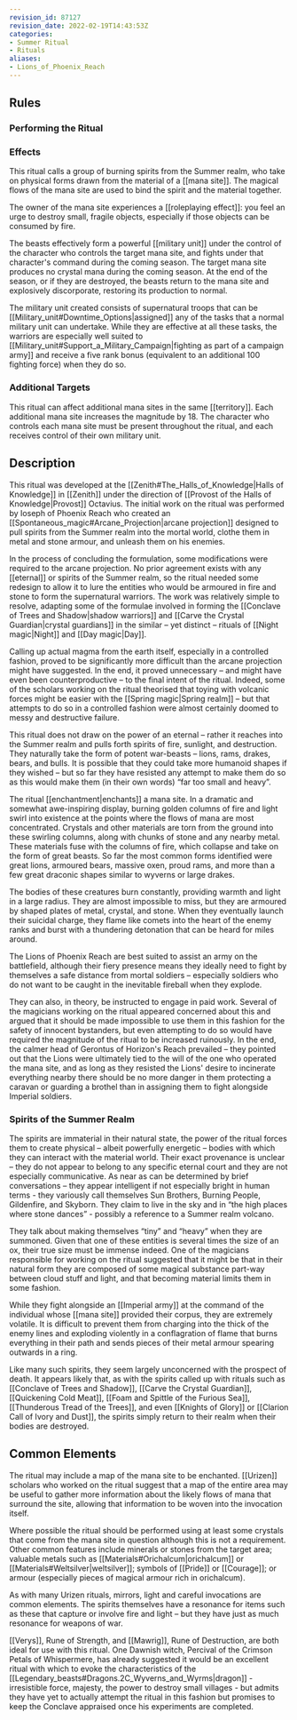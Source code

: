 ```yaml
---
revision_id: 87127
revision_date: 2022-02-19T14:43:53Z
categories:
- Summer Ritual
- Rituals
aliases:
- Lions_of_Phoenix_Reach
---
```


## Rules

### Performing the Ritual
 



### Effects
This ritual calls a group of burning spirits from the Summer realm, who take on physical forms drawn from the material of a [[mana site]]. The magical flows of the mana site are used to bind the spirit and the material together.

The owner of the mana site experiences a [[roleplaying effect]]: you feel an urge to destroy small, fragile objects, especially if those objects can be consumed by fire.

The beasts effectively form a powerful [[military unit]] under the control of the character who controls the target mana site, and fights under that character's command during the coming season. The target mana site produces no crystal mana during the coming season. At the end of the season, or if they are destroyed, the beasts return to the mana site and explosively discorporate, restoring its production to normal. 

The military unit created consists of supernatural troops that can be [[Military_unit#Downtime_Options|assigned]] any of the tasks that a normal military unit can undertake. While they are effective at all these tasks, the warriors are especially well suited to [[Military_unit#Support_a_Military_Campaign|fighting as part of a campaign army]] and receive a five rank bonus (equivalent to an additional 100 fighting force) when they do so. 



### Additional Targets
This ritual can affect additional mana sites in the same [[territory]]. Each additional mana site increases the magnitude by 18. The character who controls each mana site must be present throughout the ritual, and each receives control of their own military unit.

## Description
This ritual was developed at the [[Zenith#The_Halls_of_Knowledge|Halls of Knowledge]] in [[Zenith]] under the direction of [[Provost of the Halls of Knowledge|Provost]] Octavius. The initial work on the ritual was performed by Ioseph of Phoenix Reach who created an [[Spontaneous_magic#Arcane_Projection|arcane projection]] designed to pull spirits from the Summer realm into the mortal world, clothe them in metal and stone armour, and unleash them on his enemies.

In the process of concluding the formulation, some modifications were required to the arcane projection. No prior agreement exists with any [[eternal]] or spirits of the Summer realm, so the ritual needed some redesign to allow it to lure the entities who would be armoured in fire and stone to form the supernatural warriors. The work was relatively simple to resolve, adapting some of the formulae involved in forming the [[Conclave of Trees and Shadow|shadow warriors]] and [[Carve the Crystal Guardian|crystal guardians]] in the similar – yet distinct – rituals of [[Night magic|Night]] and [[Day magic|Day]].

Calling up actual magma from the earth itself, especially in a controlled fashion, proved to be significantly more difficult than the arcane projection might have suggested. In the end, it proved unnecessary – and might have even been counterproductive – to the final intent of the ritual. Indeed, some of the scholars working on the ritual theorised that toying with volcanic forces might be easier with the [[Spring magic|Spring realm]] – but that attempts to do so in a controlled fashion were almost certainly doomed to messy and destructive failure.

This ritual does not draw on the power of an eternal – rather it reaches into the Summer realm and pulls forth spirits of fire, sunlight, and destruction. They naturally take the form of potent war-beasts – lions, rams, drakes, bears, and bulls. It is possible that they could take more humanoid shapes if they wished – but so far they have resisted any attempt to make them do so as this would make them (in their own words) “far too small and heavy”.

The ritual [[enchantment|enchants]] a mana site. In a dramatic and somewhat awe-inspiring display, burning golden columns of fire and light swirl into existence at the points where the flows of mana are most concentrated. Crystals and other materials are torn from the ground into these swirling columns, along with chunks of stone and any nearby metal. These materials fuse with the columns of fire, which collapse and take on the form of great beasts. So far the most common forms identified were great lions, armoured bears, massive oxen, proud rams, and more than a few great draconic shapes similar to wyverns or large drakes.

The bodies of these creatures burn constantly, providing warmth and light in a large radius. They are almost impossible to miss, but they are armoured by shaped plates of metal, crystal, and stone. When they eventually launch their suicidal charge, they flame like comets into the heart of the enemy ranks and burst with a thundering detonation that can be heard for miles around.

The Lions of Phoenix Reach are best suited to assist an army on the battlefield, although their fiery presence means they ideally need to fight by themselves a safe distance from mortal soldiers – especially soldiers who do not want to be caught in the inevitable fireball when they explode.

They can also, in theory, be instructed to engage in paid work. Several of the magicians working on the ritual appeared concerned about this and argued that it should be made impossible to use them in this fashion for the safety of innocent bystanders, but even attempting to do so would have required the magnitude of the ritual to be increased ruinously. In the end, the calmer head of Gerontus of Horizon's Reach prevailed – they pointed out that the Lions were ultimately tied to the will of the one who operated the mana site, and as long as they resisted the Lions' desire to incinerate everything nearby there should be no more danger in them protecting a caravan or guarding a brothel than in assigning them to fight alongside Imperial soldiers.

### Spirits of the Summer Realm
The spirits are immaterial in their natural state, the power of the ritual forces them to create physical – albeit powerfully energetic – bodies with which they can interact with the material world. Their exact provenance is unclear – they do not appear to belong to any specific eternal court and they are not especially communicative. As near as can be determined by brief conversations – they appear intelligent if not especially bright in human terms - they variously call themselves Sun Brothers, Burning People, Gildenfire, and Skyborn. They claim to live in the sky and in “the high places where stone dances” - possibly a reference to a Summer realm volcano.

They talk about making themselves “tiny” and “heavy” when they are summoned. Given that one of these entities is several times the size of an ox, their true size must be immense indeed. One of the magicians responsible for working on the ritual suggested that it might be that in their natural form they are composed of some magical substance part-way between cloud stuff and light, and that becoming material limits them in some fashion.

While they fight alongside an [[Imperial army]] at the command of the individual whose [[mana site]] provided their corpus, they are extremely volatile. It is difficult to prevent them from charging into the thick of the enemy lines and exploding violently in a conflagration of flame that burns everything in their path and sends pieces of their metal armour spearing outwards in a ring. 

Like many such spirits, they seem largely unconcerned with the prospect of death. It appears likely that, as with the spirits called up with rituals such as [[Conclave of Trees and Shadow]], [[Carve the Crystal Guardian]], [[Quickening Cold Meat]], [[Foam and Spittle of the Furious Sea]], [[Thunderous Tread of the Trees]], and even [[Knights of Glory]] or [[Clarion Call of Ivory and Dust]], the spirits simply return to their realm when their bodies are destroyed.

## Common Elements
The ritual may include a map of the mana site to be enchanted. [[Urizen]] scholars who worked on the ritual suggest that a map of the entire area may be useful to gather more information about the likely flows of mana that surround the site, allowing that information to be woven into the invocation itself. 

Where possible the ritual should be performed using at least some crystals that come from the mana site in question although this is not a requirement. Other common features include minerals or stones from the target area; valuable metals such as [[Materials#Orichalcum|orichalcum]] or [[Materials#Weltsilver|weltsilver]]; symbols of [[Pride]] or [[Courage]]; or armour (especially pieces of magical armour rich in orichalcum). 

As with many Urizen rituals, mirrors, light and careful invocations are common elements. The spirits themselves have a resonance for items such as these that capture or involve fire and light – but they have just as much resonance for weapons of war. 

[[Verys]], Rune of Strength, and [[Mawrig]], Rune of Destruction, are both ideal for use with this ritual. One Dawnish witch, Percival of the Crimson Petals of Whispermere, has already suggested it would be an excellent ritual with which to evoke the characteristics of the [[Legendary_beasts#Dragons.2C_Wyverns_and_Wyrms|dragon]] - irresistible force, majesty, the power to destroy small villages - but admits they have yet to actually attempt the ritual in this fashion but promises to keep the Conclave appraised once his experiments are completed. 




